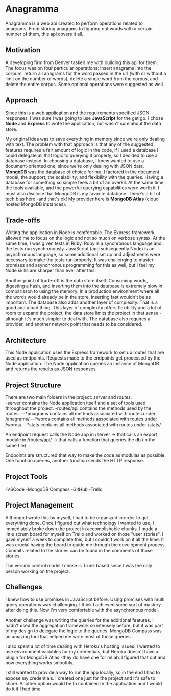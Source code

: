 # Anagramma

Anagramma is a web api created to perform operations related to anagrams.  From storing anagrams to figuring out words with a certain number of them, this api covers it all.

## Motivation

A developing firm from Denver tasked me with building this api for them.  The focus was on four particular operations: insert anagrams into the corpum, return all anagrams for the word passed in the url (with or without a limit on the number of words), delete a single word from the corpus, and delete the entire corpus.  Some optional operations were suggested as well.

## Approach

Since this is a web application and the requirements specified JSON responses, I was sure I was going to use **JavaScript** for the get go.  I chose **Node** and **Express** to write the application, but wasn't sure about the data store.  


My original idea was to save everything in memory since we're only dealing with text.  The problem with that approach is that any of the suggested features requires a fair amount of logic in the code, if I used a database I could delegate all that logic to querying it properly, so I decided to use a database instead.  In choosing a database, I knew wanted to use a document-oriented one, since we're only dealing with JSON data.  **MongoDB** was the database of choice for me.  I factored in the document model, the support, the scalability, and flexibility with the queries.  Having a database for something so simple feels a bit of an overkil.  At the same time, the tools available, and the powerful querying capabilities were worth it.  I must also disclose that MongoDB is my favorite database.  There's a bit of tech bias here -and that's ok!  My provider here is **MongoDB Atlas** (cloud hosted MongoDB instances).
  
## Trade-offs

Writing the application in Node is comfortable.  The Express framework allowed me to focus on the logic and not so much on verbose syntax.  At the same time, I was given tests in Ruby.  Ruby is a synchronous language and the tests run synchronously.  JavaScript (and subsequently Node) is an asynchronous language, so some additional set up and adjustments were necessary to make the tests run properly.  It was challenging to master promises and asynchronous programming for this as well, but I feel my Node skills are sharper than ever after this.

Another point of trade-off is the data store itself.  Consuming words, digesting a hash, and inserting them into the database is extremely slow in comparisson to using the memory.  In a production environment where all the words would already be in the store, inserting fast wouldn't be as important.  The database also adds another layer of complexity.  That is a good and a bad thing.  This layer of complexity offers flexibility and a lot of room to expand the project, the data store limits the project in that sense -although it's much simpler to deal with.  The database also requires a provider, and another network point that needs to be considered. 

## Architecture

This Node application uses the Express framework to set up routes that are used as endpoints.  Requests made to the endpoints get processed by the Node application.  The Node application queries an instance of MongoDB and returns the results as JSON responses.

## Project Structure

There are two main folders in the project: *server* and *routes*.  
-server contains the Node application itself and a set of tools used throughout the project.
-routes/api contains the methods used by the routes.
--*anagrams contains all methods associated with routes under /anagrams/
--*words contains all methods associated with routes under /words/
--*stats contains all methods associated with routes under /stats/

An endpoint request calls the Node app in /server -> that calls an export module in /routes/api/ -> that calls a function that queries the db (in the same file)

Endpoints are structured that way to make the code as modulas as possible.  One function queries, another function sends the HTTP response.

## Project Tools

-VSCode
-MongoDB Compass
-GitHub 
-Trello

## Project Management

Although I wrote this by myself, I had to be organized in order to get everything done.  Once I figured out what technology I wanted to use, I immediately broke down the project in accomplishable chunks.  I made a little scrum board for myself on Trello and worked on those "user stories".  I gave myself a week to complete this, but I couldn't work on it all the time.  It was crucial having the board to guide me through the development process.  Commits related to the stories can be found in the comments of those stories.

The version control model I chose is Trunk based since I was the only person working on the project. 

## Challenges

I knew how to use promises in JavaScript before.  Using promises with multi query operations was challenging.  I think I achieved some sort of mastery after doing this.  Now I'm very comfortable with the asynchronous model.

Another challenge was writing the queries for the additional features.  I hadn't used the aggregation framework so intensely before, but it was part of my design to delegate the logic to the queries.  MongoDB Compass was an amazing tool that helped me write most of those queries.

I also spent a lot of time dealing with Heroku's hosting issues.  I wanted to use environment variables for my credentials, but Heroku doesn't have a plugin for MongoDB Atlas -they do have one for mLab.  I figured that out and now everything works smoothly.  

I still wanted to provide a way to run the app locally, so in the end I had to expose my credentials.  I created one just for the project and it's safe to share.  Another option would be to containerize the application and I would do it if I had time.

## 